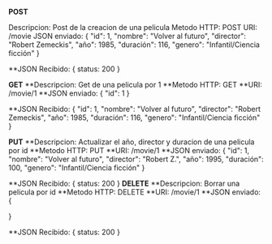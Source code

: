 **POST**

Descripcion: Post de la creacion de una pelicula
Metodo HTTP: POST
URI: /movie
JSON enviado:
{
    "id": 1,
    "nombre": "Volver al futuro",
    "director": "Robert Zemeckis",
    "año": 1985,
    "duración": 116,
    "genero": "Infantil/Ciencia ficción"
}

**JSON Recibido: 
{
    status: 200
}

**GET**
**Descripcion: Get de una pelicula por 1
**Metodo HTTP: GET
**URI: /movie/1
**JSON enviado:
{
    "id": 1
}

**JSON Recibido: 
{
    "id": 1,
    "nombre": "Volver al futuro",
    "director": "Robert Zemeckis",
    "año": 1985,
    "duración": 116,
    "genero": "Infantil/Ciencia ficción"
}

**PUT**
**Descripcion: Actualizar el año, director y duracion de una pelicula por id
**Metodo HTTP: PUT
**URI: /movie/1
**JSON enviado:
{
    "id": 1,
    "nombre": "Volver al futuro",
    "director": "Robert Z.",
    "año": 1995,
    "duración": 100,
    "genero": "Infantil/Ciencia ficción"
}

**JSON Recibido: 
{
    status: 200
}
**DELETE**
**Descripcion: Borrar una pelicula por id
**Metodo HTTP: DELETE
**URI: /movie/1
**JSON enviado:
{
   
}

**JSON Recibido: 
{
    status: 200
}